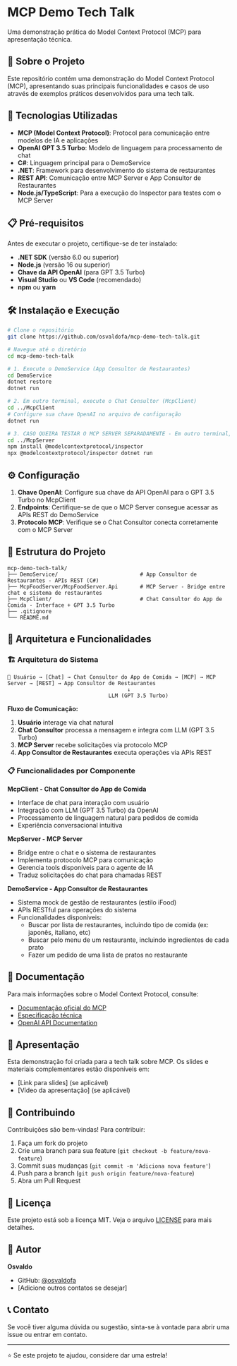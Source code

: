 # MCP Demo Tech Talk

Uma demonstração prática do Model Context Protocol (MCP) para apresentação técnica.

## 🎯 Sobre o Projeto

Este repositório contém uma demonstração do Model Context Protocol (MCP), apresentando suas principais funcionalidades e casos de uso através de exemplos práticos desenvolvidos para uma tech talk.

## 🚀 Tecnologias Utilizadas

- **MCP (Model Context Protocol)**: Protocol para comunicação entre modelos de IA e aplicações
- **OpenAI GPT 3.5 Turbo**: Modelo de linguagem para processamento de chat
- **C#**: Linguagem principal para o DemoService
- **.NET**: Framework para desenvolvimento do sistema de restaurantes
- **REST API**: Comunicação entre MCP Server e App Consultor de Restaurantes
- **Node.js/TypeScript**: Para a execução do Inspector para testes com o MCP Server

## 📋 Pré-requisitos

Antes de executar o projeto, certifique-se de ter instalado:

- **.NET SDK** (versão 6.0 ou superior)
- **Node.js** (versão 16 ou superior)
- **Chave da API OpenAI** (para GPT 3.5 Turbo)
- **Visual Studio** ou **VS Code** (recomendado)
- **npm** ou **yarn**

## 🛠️ Instalação e Execução

```bash
# Clone o repositório
git clone https://github.com/osvaldofa/mcp-demo-tech-talk.git

# Navegue até o diretório
cd mcp-demo-tech-talk

# 1. Execute o DemoService (App Consultor de Restaurantes)
cd DemoService
dotnet restore
dotnet run

# 2. Em outro terminal, execute o Chat Consultor (McpClient)
cd ../McpClient
# Configure sua chave OpenAI no arquivo de configuração
dotnet run

# 3. CASO QUEIRA TESTAR O MCP SERVER SEPARADAMENTE - Em outro terminal, execute o MCP Server
cd ../McpServer
npm install @modelcontextprotocol/inspector
npx @modelcontextprotocol/inspector dotnet run


```

## ⚙️ Configuração

1. **Chave OpenAI**: Configure sua chave da API OpenAI para o GPT 3.5 Turbo no McpClient
2. **Endpoints**: Certifique-se de que o MCP Server consegue acessar as APIs REST do DemoService
3. **Protocolo MCP**: Verifique se o Chat Consultor conecta corretamente com o MCP Server

## 📁 Estrutura do Projeto

```
mcp-demo-tech-talk/
├── DemoService/                          # App Consultor de Restaurantes - APIs REST (C#)
├── McpFoodServer/McpFoodServer.Api       # MCP Server - Bridge entre chat e sistema de restaurantes
├── McpClient/                            # Chat Consultor do App de Comida - Interface + GPT 3.5 Turbo
├── .gitignore
└── README.md
```

## 🔧 Arquitetura e Funcionalidades

### 🏗️ Arquitetura do Sistema

```
👤 Usuário → [Chat] → Chat Consultor do App de Comida → [MCP] → MCP Server → [REST] → App Consultor de Restaurantes
                                      ↓
                                LLM (GPT 3.5 Turbo)
```

**Fluxo de Comunicação:**
1. **Usuário** interage via chat natural
2. **Chat Consultor** processa a mensagem e integra com LLM (GPT 3.5 Turbo)
3. **MCP Server** recebe solicitações via protocolo MCP
4. **App Consultor de Restaurantes** executa operações via APIs REST

### 📋 Funcionalidades por Componente

**McpClient - Chat Consultor do App de Comida**
- Interface de chat para interação com usuário
- Integração com LLM (GPT 3.5 Turbo) da OpenAI
- Processamento de linguagem natural para pedidos de comida
- Experiência conversacional intuitiva

**McpServer - MCP Server**
- Bridge entre o chat e o sistema de restaurantes
- Implementa protocolo MCP para comunicação
- Gerencia tools disponíveis para o agente de IA
- Traduz solicitações do chat para chamadas REST

**DemoService - App Consultor de Restaurantes**
- Sistema mock de gestão de restaurantes (estilo iFood)
- APIs RESTful para operações do sistema
- Funcionalidades disponíveis:
  - Buscar por lista de restaurantes, incluindo tipo de comida (ex: japonês, italiano, etc)
  - Buscar pelo menu de um restaurante, incluindo ingredientes de cada prato
  - Fazer um pedido de uma lista de pratos no restaurante

## 📖 Documentação

Para mais informações sobre o Model Context Protocol, consulte:

- [Documentação oficial do MCP](https://docs.anthropic.com/claude/docs/mcp)
- [Especificação técnica](https://spec.modelcontextprotocol.io/)
- [OpenAI API Documentation](https://platform.openai.com/docs)

## 🎤 Apresentação

Esta demonstração foi criada para a tech talk sobre MCP. Os slides e materiais complementares estão disponíveis em:

- [Link para slides] (se aplicável)
- [Vídeo da apresentação] (se aplicável)

## 🤝 Contribuindo

Contribuições são bem-vindas! Para contribuir:

1. Faça um fork do projeto
2. Crie uma branch para sua feature (`git checkout -b feature/nova-feature`)
3. Commit suas mudanças (`git commit -m 'Adiciona nova feature'`)
4. Push para a branch (`git push origin feature/nova-feature`)
5. Abra um Pull Request

## 📄 Licença

Este projeto está sob a licença MIT. Veja o arquivo [LICENSE](LICENSE) para mais detalhes.

## 👤 Autor

**Osvaldo**

- GitHub: [@osvaldofa](https://github.com/osvaldofa)
- [Adicione outros contatos se desejar]

## 📞 Contato

Se você tiver alguma dúvida ou sugestão, sinta-se à vontade para abrir uma issue ou entrar em contato.

---

⭐ Se este projeto te ajudou, considere dar uma estrela!

